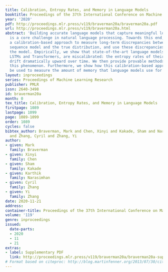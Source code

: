 ```yaml
---
title: Calibration, Entropy Rates, and Memory in Language Models
booktitle: Proceedings of the 37th International Conference on Machine Learning
year: '2020'
pdf: http://proceedings.mlr.press/v119/braverman20a/braverman20a.pdf
url: http://proceedings.mlr.press/v119/braverman20a.html
abstract: 'Building accurate language models that capture meaningful long-term dependencies
  is a core challenge in natural language processing. Towards this end, we present
  a calibration-based approach to measure long-term discrepancies between a generative
  sequence model and the true distribution, and use these discrepancies to improve
  the model. Empirically, we show that state-of-the-art language models, including
  LSTMs and Transformers, are miscalibrated: the entropy rates of their generations
  drift dramatically upward over time. We then provide provable methods to mitigate
  this phenomenon. Furthermore, we show how this calibration-based approach can also
  be used to measure the amount of memory that language models use for prediction.'
layout: inproceedings
series: Proceedings of Machine Learning Research
publisher: PMLR
issn: 2640-3498
id: braverman20a
month: 0
tex_title: Calibration, Entropy Rates, and Memory in Language Models
firstpage: 1089
lastpage: 1099
page: 1089-1099
order: 1089
cycles: false
bibtex_author: Braverman, Mark and Chen, Xinyi and Kakade, Sham and Narasimhan, Karthik
  and Zhang, Cyril and Zhang, Yi
author:
- given: Mark
  family: Braverman
- given: Xinyi
  family: Chen
- given: Sham
  family: Kakade
- given: Karthik
  family: Narasimhan
- given: Cyril
  family: Zhang
- given: Yi
  family: Zhang
date: 2020-11-21
address: 
container-title: Proceedings of the 37th International Conference on Machine Learning
volume: '119'
genre: inproceedings
issued:
  date-parts:
  - 2020
  - 11
  - 21
extras:
- label: Supplementary PDF
  link: http://proceedings.mlr.press/v119/braverman20a/braverman20a-supp.pdf
# Format based on citeproc: http://blog.martinfenner.org/2013/07/30/citeproc-yaml-for-bibliographies/
---
```

